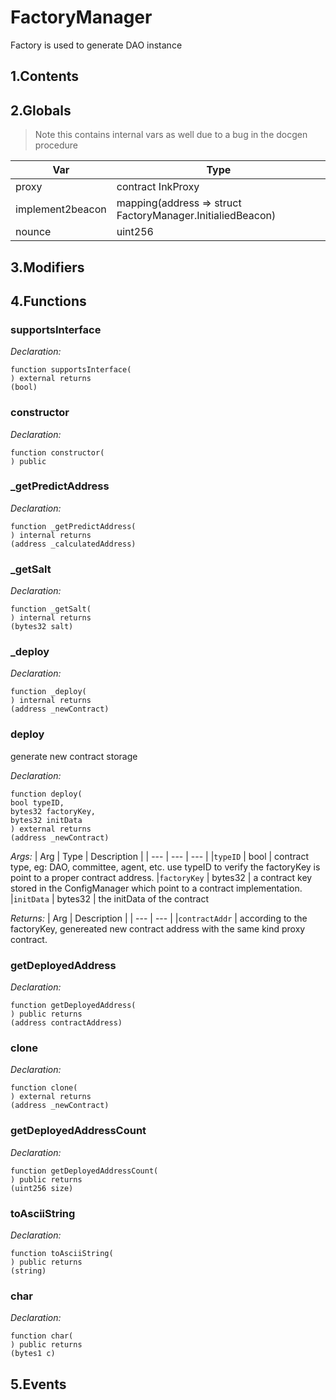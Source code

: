 # FactoryManager


Factory is used to generate DAO instance


## 1.Contents
<!-- START doctoc -->
<!-- END doctoc -->

## 2.Globals

> Note this contains internal vars as well due to a bug in the docgen procedure

| Var | Type |
| --- | --- |
| proxy | contract InkProxy |
| implement2beacon | mapping(address => struct FactoryManager.InitialiedBeacon) |
| nounce | uint256 |

## 3.Modifiers

## 4.Functions

### supportsInterface



*Declaration:*
```solidity
function supportsInterface(
) external returns
(bool)
```




### constructor



*Declaration:*
```solidity
function constructor(
) public
```




### _getPredictAddress



*Declaration:*
```solidity
function _getPredictAddress(
) internal returns
(address _calculatedAddress)
```




### _getSalt



*Declaration:*
```solidity
function _getSalt(
) internal returns
(bytes32 salt)
```




### _deploy



*Declaration:*
```solidity
function _deploy(
) internal returns
(address _newContract)
```




### deploy
generate new contract storage



*Declaration:*
```solidity
function deploy(
bool typeID,
bytes32 factoryKey,
bytes32 initData
) external returns
(address _newContract)
```

*Args:*
| Arg | Type | Description |
| --- | --- | --- |
|`typeID` | bool | contract type, eg: DAO, committee, agent, etc. use typeID to verify the factoryKey is point to a proper contract address.
|`factoryKey` | bytes32 | a contract key stored in the ConfigManager which point to a contract implementation.
|`initData` | bytes32 | the initData of the contract

*Returns:*
| Arg | Description |
| --- | --- |
|`contractAddr` | according to the factoryKey, genereated new contract address with the same kind proxy contract.

### getDeployedAddress



*Declaration:*
```solidity
function getDeployedAddress(
) public returns
(address contractAddress)
```




### clone



*Declaration:*
```solidity
function clone(
) external returns
(address _newContract)
```




### getDeployedAddressCount



*Declaration:*
```solidity
function getDeployedAddressCount(
) public returns
(uint256 size)
```




### toAsciiString



*Declaration:*
```solidity
function toAsciiString(
) public returns
(string)
```




### char



*Declaration:*
```solidity
function char(
) public returns
(bytes1 c)
```




## 5.Events
